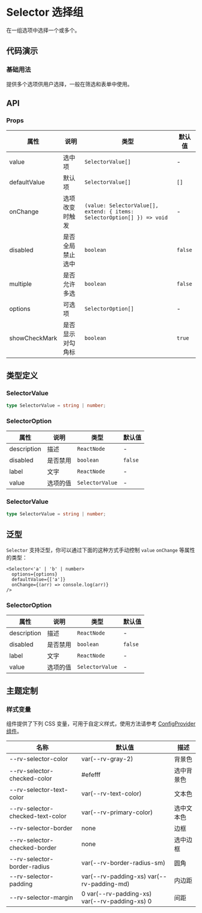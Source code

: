 # Selector 选择组

在一组选项中选择一个或多个。

## 代码演示

### 基础用法

提供多个选项供用户选择，一般在筛选和表单中使用。

<code src="./demo/base.tsx"></code>

## API

### Props

| 属性 | 说明 | 类型 | 默认值 |
| --- | --- | --- | --- |
| value | 选中项 | `SelectorValue[]` | - |
| defaultValue | 默认项 | `SelectorValue[]` | `[]` |
| onChange | 选项改变时触发 | `(value: SelectorValue[], extend: { items: SelectorOption[] }) => void` | - |
| disabled | 是否全局禁止选中 | `boolean` | `false` |
| multiple | 是否允许多选 | `boolean` | `false` |
| options | 可选项 | `SelectorOption[]` | - |
| showCheckMark | 是否显示对勾角标 | `boolean` | `true` |

## 类型定义

### SelectorValue

```ts | pure
type SelectorValue = string | number;
```

### SelectorOption

| 属性        | 说明     | 类型            | 默认值  |
| ----------- | -------- | --------------- | ------- |
| description | 描述     | `ReactNode`     | -       |
| disabled    | 是否禁用 | `boolean`       | `false` |
| label       | 文字     | `ReactNode`     | -       |
| value       | 选项的值 | `SelectorValue` | -       |

### SelectorValue

```ts | pure
type SelectorValue = string | number;
```

## 泛型

`Selector` 支持泛型，你可以通过下面的这种方式手动控制 `value` `onChange` 等属性的类型：

```tsx | pure
<Selector<'a' | 'b' | number>
  options={options}
  defaultValue={['a']}
  onChange={(arr) => console.log(arr)}
/>
```

### SelectorOption

| 属性        | 说明     | 类型            | 默认值  |
| ----------- | -------- | --------------- | ------- |
| description | 描述     | `ReactNode`     | -       |
| disabled    | 是否禁用 | `boolean`       | `false` |
| label       | 文字     | `ReactNode`     | -       |
| value       | 选项的值 | `SelectorValue` | -       |

## 主题定制

### 样式变量

组件提供了下列 CSS 变量，可用于自定义样式，使用方法请参考 [ConfigProvider 组件](/components/config-provider)。

| 名称 | 默认值 | 描述 |
| --- | --- | --- |
| --rv-selector-color | var(--rv-gray-2) | 背景色 |
| --rv-selector-checked-color | #efefff | 选中背景色 |
| --rv-selector-text-color | var(--rv-text-color) | 文本色 |
| --rv-selector-checked-text-color | var(--rv-primary-color) | 选中文本色 |
| --rv-selector-border | none | 边框 |
| --rv-selector-checked-border | none | 选中边框 |
| --rv-selector-border-radius | var(--rv-border-radius-sm) | 圆角 |
| --rv-selector-padding | var(--rv-padding-xs) var(--rv-padding-md) | 内边距 |
| --rv-selector-margin | 0 var(--rv-padding-xs) var(--rv-padding-xs) 0 | 间距 |
